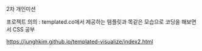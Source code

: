 
2차 개인미션

프로젝트 의의 : templated.co에서 제공하는 템플릿과 똑같은 모습으로 코딩을 해보면서 CSS 공부 

https://junghkim.github.io/templated-visualize/index2.html